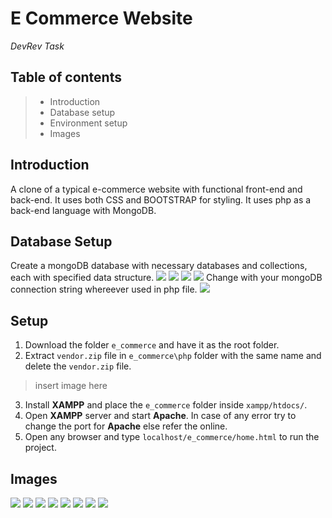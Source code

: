 # E Commerce Website
*DevRev Task*

## Table of contents
> * Introduction
> * Database setup
> * Environment setup
> * Images

## Introduction
A clone of a typical e-commerce website with functional front-end and back-end. It uses both CSS and BOOTSTRAP for styling. It uses php as a back-end language with MongoDB.

## Database Setup
Create a mongoDB database with necessary databases and collections, each with specified data structure.
![](/images/order_history.jpg)
![](/images/deals.jpg)
![](/images/customer_credential.jpg)
![](/images/mobile_details.jpg)
Change with your mongoDB connection string whereever used in php file.
![](/images/connection.jpg)

## Setup
1. Download the folder `e_commerce` and have it as the root folder.
2. Extract `vendor.zip` file in `e_commerce\php` folder with the same name and delete the `vendor.zip` file.
> insert image here
3. Install **XAMPP** and place the `e_commerce` folder inside `xampp/htdocs/`.
4. Open **XAMPP** server and start **Apache**. In case of any error try to change the port for **Apache** else refer the online.
5. Open any browser and type `localhost/e_commerce/home.html` to run the project.

## Images
![](/images/home_page_1.jpg)
![](/images/home_page_2.jpg)
![](/images/product_1.jpg)
![](/images/product_2.jpg)
![](/images/cart_page_1.jpg)
![](/images/cart_page_2.jpg)
![](/images/checkout_1.jpg)
![](/images/login_1.jpg)
